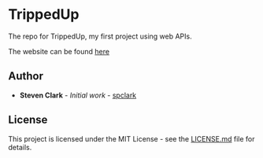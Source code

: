 # TrippedUp

The repo for TrippedUp, my first project using web APIs.

The website can be found [here](https://stevenclark.xyz/trippedup)

## Author

* **Steven Clark** - *Initial work* - [spclark](https://github.com/spclark)

## License

This project is licensed under the MIT License - see the [LICENSE.md](LICENSE) file for details.
